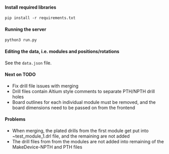 #### Install required libraries

`pip install -r requirements.txt`

#### Running the server

`python3 run.py`

#### Editing the data, i.e. modules and positions/rotations

See the `data.json` file.

#### Next on TODO

- Fix drill file issues with merging
- Drill files contain Altium style comments to separate PTH/NPTH drill holes
- Board outlines for each individual module must be removed, and the board dimensions need to be passed on from the frontend

#### Problems

- When merging, the plated drills from the first module get put into ~test_module_1.drl file, and the remaining are not added
- The drill files from from the modules are not added into remaining of the MakeDevice-NPTH and PTH files
